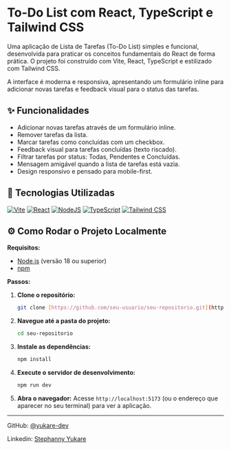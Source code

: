 # To-Do List com React, TypeScript e Tailwind CSS

Uma aplicação de Lista de Tarefas (To-Do List) simples e funcional, desenvolvida para praticar os conceitos fundamentais do React de forma prática. O projeto foi construído com Vite, React, TypeScript e estilizado com Tailwind CSS.

A interface é moderna e responsiva, apresentando um formulário inline para adicionar novas tarefas e feedback visual para o status das tarefas.

## ✨ Funcionalidades

- Adicionar novas tarefas através de um formulário inline.
- Remover tarefas da lista.
- Marcar tarefas como concluídas com um checkbox.
- Feedback visual para tarefas concluídas (texto riscado).
- Filtrar tarefas por status: Todas, Pendentes e Concluídas.
- Mensagem amigável quando a lista de tarefas está vazia.
- Design responsivo e pensado para mobile-first.

## 🚀 Tecnologias Utilizadas

[![Vite](https://img.shields.io/badge/Vite-646CFF?logo=vite&logoColor=fff)](#)
[![React](https://img.shields.io/badge/React-%2320232a.svg?logo=react&logoColor=%2361DAFB)](#)
[![NodeJS](https://img.shields.io/badge/Node.js-6DA55F?logo=node.js&logoColor=white)](#)
[![TypeScript](https://img.shields.io/badge/TypeScript-3178C6?logo=typescript&logoColor=fff)](#)
[![Tailwind CSS](https://img.shields.io/badge/Tailwind%20CSS-%2338B2AC.svg?logo=tailwind-css&logoColor=white)](#)

## ⚙️ Como Rodar o Projeto Localmente

**Requisitos:**

- [Node.js](https://nodejs.org/en/) (versão 18 ou superior)
- [npm](https://www.npmjs.com/)

**Passos:**

1.  **Clone o repositório:**

    ```bash
    git clone [https://github.com/seu-usuario/seu-repositorio.git](https://github.com/seu-usuario/seu-repositorio.git)
    ```

2.  **Navegue até a pasta do projeto:**

    ```bash
    cd seu-repositorio
    ```

3.  **Instale as dependências:**

    ```bash
    npm install
    ```

4.  **Execute o servidor de desenvolvimento:**

    ```bash
    npm run dev
    ```

5.  **Abra o navegador:**
    Acesse `http://localhost:5173` (ou o endereço que aparecer no seu terminal) para ver a aplicação.

---

GitHub: [@yukare-dev](https://github.com/yukare-dev)

Linkedin: [Stephanny Yukare](https://www.linkedin.com/in/yukare/)

